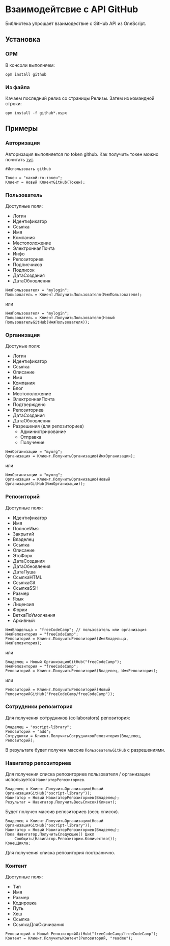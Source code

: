 # Взаимодейтсвие с API GitHub

Библиотека упрощает взаимодествие с GitHub API из OneScript.

## Установка

### OPM

В консоли выполняем:
```
opm install github
```
### Из файла

Качаем последний релиз со страницы Релизы. Затем из командной строки:
```
opm install -f github*.ospx
```

## Примеры

### Авторизация

Авторизация выполняется по token github. Как получить токен можно почитать [тут](https://github.com/settings/tokens).

```bsl
#Использовать github

Токен = "какой-то-токен";
Клиент = Новый КлиентGitHub(Токен);
```

### Пользователь

Доступные поля:
* Логин
* Идентификатор
* Ссылка
* Имя
* Компания
* Местоположение
* ЭлектроннаяПочта
* Инфо
* Репозиториев
* Подписчиков
* Подписок
* ДатаСоздания
* ДатаОбновления


```bsl
ИмяПользователя = "mylogin";
Пользователь = Клиент.ПолучитьПользователя(ИмяПользователя);
```
или
```bsl
ИмяПользователя = "mylogin";
Пользователь = Клиент.ПолучитьПользователя(Новый ПользовательGitHub(ИмяПользователя));
```

### Организация

Достуные поля:
* Логин
* Идентификатор
* Ссылка
* Описание
* Имя
* Компания
* Блог
* Местоположение
* ЭлектроннаяПочта
* Подтверждено
* Репозиториев
* ДатаСоздания
* ДатаОбновления
* Разрешения (для репозиториев)
    - Администрирование
    - Отправка
    - Получение

```bsl
ИмяОрганизации = "myorg";
Организация = Клиент.ПолучитьОрганизацию(ИмяОрганизации);
```
или
```bsl
ИмяОрганизации = "myorg";
Организация = Клиент.ПолучитьОрганизацию(Новый ОрганизацияGitHub(ИмяОрганизации));
```

### Репозиторий

Доступные поля:
* Идентификатор
* Имя
* ПолноеИмя
* Закрытий
* Владелец
* Ссылка
* Описание
* ЭтоФорк
* ДатаСоздания
* ДатаОбновления
* ДатаПуша
* СсылкаHTML
* СсылкаGit
* СсылкаSSH
* Размер
* Язык
* Лицензия
* Форки
* ВеткаПоУмолчания
* Архивный

```bsl
ИмяВладельца = "freeCodeCamp"; // пользователь или организация
ИмяРепозитория = "freeCodeCamp";
Репозиторий = Клиент.ПолучитьРепозиторий(ИмяВладельца, ИмяРепозитория);
```
или
```bsl
Владелец = Новый ОрганизацияGitHub("freeCodeCamp");
ИмяРепозитория = "freeCodeCamp";
Репозиторий = Клиент.ПолучитьРепозиторий(Владелец, ИмяРепозитория);
```
или
```bsl
Репозиторий = Клиент.ПолучитьРепозиторий(Новый РепозиторийGitHub("freeCodeCamp/freeCodeCamp"));
```

### Сотрудники репозитория

Для получения сотрудников (collaborators) репозитория:

```bsl
Владелец = "oscript-library";
Репозиторий = "add";
Сотрудники = Клиент.ПолучитьСотрудниковРепозитория(Владелец, Репозиторий);
```

В результате будет получен массив `ПользовательGitHub` с разрешениями.

### Навигатор репозиториев

Для получения списка репозиториев пользователя / организации используется `НавигаторРепозиториев`.

```bsl
Владелец = Клиент.ПолучитьОрганизацию(Новый ОрганизацияGitHub("oscript-library"));
Навигатор = Новый НавигаторРепозиториев(Владелец);
Результат = Навигатор.ПолучитьВесьСписок(Клиент);
```
Будет получен массив репозиториев (весь список).

```bsl
Владелец = Клиент.ПолучитьОрганизацию(Новый ОрганизацияGitHub("oscript-library"));
Навигатор = Новый НавигаторРепозиториев(Владелец);
Пока Навигатор.ПолучитьСледующие() Цикл
    Сообщить(Навигатор.Репозитории.Количество());
КонецЦикла;
```

Для получения списка репозитория постранично.

### Контент

Доступные поля:
* Тип
* Имя
* Размер
* Кодировка
* Путь
* Хеш
* Ссылка
* СсылкаДляСкачивания

```bsl
Репозиторий = Новый РепозиторийGitHub("freeCodeCamp/freeCodeCamp");
Контент = Клиент.ПолучитьКонтент(Репозиторий, "readme");
```




